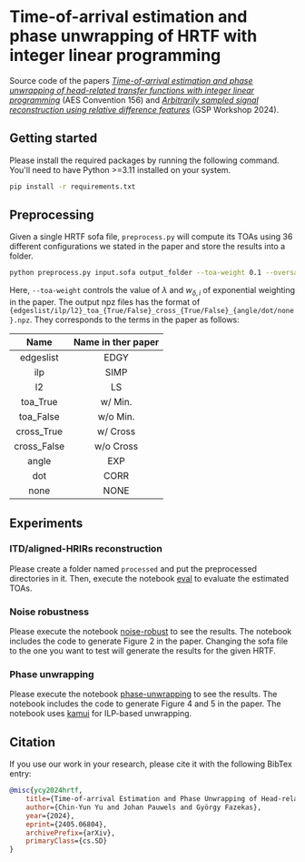 # Time-of-arrival estimation and phase unwrapping of HRTF with integer linear programming

Source code of the papers [_Time-of-arrival estimation and phase unwrapping of head-related transfer functions with integer linear programming_](https://arxiv.org/abs/2405.06804) (AES Convention 156) and [_Arbitrarily sampled signal reconstruction using relative difference features_](pdf/gsp_paper.pdf) (GSP Workshop 2024).


## Getting started

Please install the required packages by running the following command.
You'll need to have Python >=3.11 installed on your system. 
```bash
pip install -r requirements.txt
```

## Preprocessing

Given a single HRTF sofa file, `preprocess.py` will compute its TOAs using 36 different configurations we stated in the paper and store the results into a folder.
    
```bash
python preprocess.py input.sofa output_folder --toa-weight 0.1 --oversampling 10
```
Here, `--toa-weight` controls the value of $\lambda$ and $w_{\delta, i}$ of exponential weighting in the paper.
The output npz files has the format of `{edgeslist/ilp/l2}_toa_{True/False}_cross_{True/False}_{angle/dot/none}.npz`.
They corresponds to the terms in the paper as follows:

| Name | Name in ther paper |
|:------:|:--------------------:|
| edgeslist | EDGY |
| ilp | SIMP |
| l2 | LS |
| toa_True | w/ Min. |
| toa_False | w/o Min. |
| cross_True | w/ Cross |
| cross_False | w/o Cross |
| angle | EXP |
| dot | CORR |
| none | NONE |


## Experiments

### ITD/aligned-HRIRs reconstruction

Please create a folder named `processed` and put the preprocessed directories in it.
Then, execute the notebook [eval](eval.ipynb) to evaluate the estimated TOAs.

### Noise robustness

Please execute the notebook [noise-robust](noise-robust.ipynb) to see the results.
The notebook includes the code to generate Figure 2 in the paper.
Changing the sofa file to the one you want to test will generate the results for the given HRTF.

### Phase unwrapping

Please execute the notebook [phase-unwrapping](phase-unwrapping.ipynb) to see the results.
The notebook includes the code to generate Figure 4 and 5 in the paper.
The notebook uses [kamui](https://github.com/yoyololicon/kamui) for ILP-based unwrapping.


## Citation

If you use our work in your research, please cite it with the following BibTex entry:

```bibtex
@misc{ycy2024hrtf,
    title={Time-of-arrival Estimation and Phase Unwrapping of Head-related Transfer Functions With Integer Linear Programming},
    author={Chin-Yun Yu and Johan Pauwels and György Fazekas},
    year={2024},
    eprint={2405.06804},
    archivePrefix={arXiv},
    primaryClass={cs.SD}
}
```
